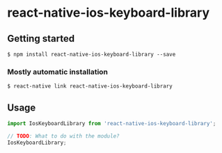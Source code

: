 # react-native-ios-keyboard-library

## Getting started

`$ npm install react-native-ios-keyboard-library --save`

### Mostly automatic installation

`$ react-native link react-native-ios-keyboard-library`

## Usage
```javascript
import IosKeyboardLibrary from 'react-native-ios-keyboard-library';

// TODO: What to do with the module?
IosKeyboardLibrary;
```
